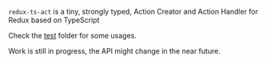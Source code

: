 `redux-ts-act` is a tiny, strongly typed, Action Creator and Action Handler for Redux based on TypeScript

Check the [test](https://github.com/goenning/redux-ts-act/tree/master/test) folder for some usages.

Work is still in progress, the API might change in the near future. 